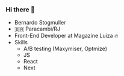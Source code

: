 ### Hi there 👋

- Bernardo Stogmuller
- 🇧🇷 Paracambi/RJ 
- Front-End Developer at Magazine Luiza :fire:
- Skills
  - A/B testing (Maxymiser, Optmize)
  - JS
  - React
  - Next
